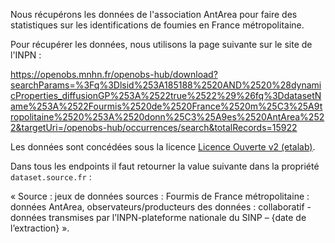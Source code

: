 Nous récupérons les données de l'association AntArea pour faire des statistiques sur les identifications de foumies en France métropolitaine.

Pour récupérer les données, nous utilisons la page suivante sur le site de l'INPN :

https://openobs.mnhn.fr/openobs-hub/download?searchParams=%3Fq%3Dlsid%253A185188%2520AND%2520%28dynamicProperties_diffusionGP%253A%2522true%2522%29%26fq%3DdatasetName%253A%2522Fourmis%2520de%2520France%2520m%25C3%25A9tropolitaine%2520%253A%2520donn%25C3%25A9es%2520AntArea%2522&targetUri=/openobs-hub/occurrences/search&totalRecords=15922

Les données sont concédées sous la licence [Licence Ouverte v2 (etalab)](https://www.etalab.gouv.fr/wp-content/uploads/2017/04/ETALAB-Licence-Ouverte-v2.0.pdf).

Dans tous les endpoints il faut retourner la value suivante dans la propriété `dataset.source.fr` :

« Source : jeux de données sources : Fourmis de France métropolitaine : données AntArea, observateurs/producteurs des données : collaboratif - données transmises par l’INPN-plateforme nationale du SINP – {date de l’extraction} ». 
